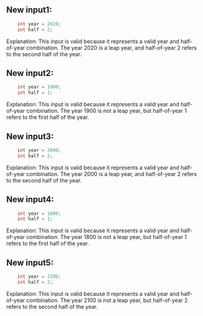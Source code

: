 ## New input1:
```java
    int year = 2020;
    int half = 2;
```
Explanation: This input is valid because it represents a valid year and half-of-year combination. The year 2020 is a leap year, and half-of-year 2 refers to the second half of the year.

## New input2:
```java
    int year = 1900;
    int half = 1;
```
Explanation: This input is valid because it represents a valid year and half-of-year combination. The year 1900 is not a leap year, but half-of-year 1 refers to the first half of the year.

## New input3:
```java
    int year = 2000;
    int half = 2;
```
Explanation: This input is valid because it represents a valid year and half-of-year combination. The year 2000 is a leap year, and half-of-year 2 refers to the second half of the year.

## New input4:
```java
    int year = 1800;
    int half = 1;
```
Explanation: This input is valid because it represents a valid year and half-of-year combination. The year 1800 is not a leap year, but half-of-year 1 refers to the first half of the year.

## New input5:
```java
    int year = 2100;
    int half = 2;
```
Explanation: This input is valid because it represents a valid year and half-of-year combination. The year 2100 is not a leap year, but half-of-year 2 refers to the second half of the year.
